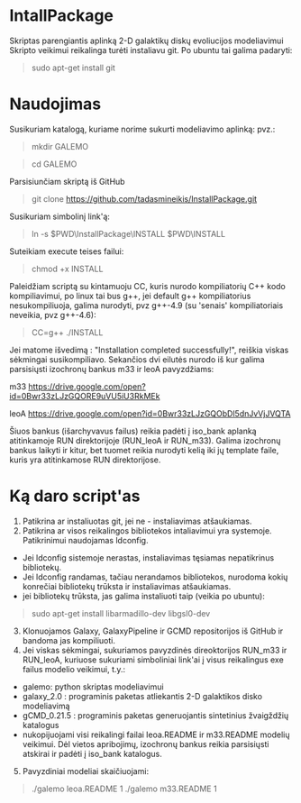 # IntallPackage

Skriptas parengiantis aplinką 2-D galaktikų diskų evoliucijos modeliavimui Skripto veikimui reikalinga turėti instaliavu git. Po ubuntu tai galima padaryti:
> sudo apt-get install git

# Naudojimas

Susikuriam katalogą, kuriame norime sukurti modeliavimo aplinką:
pvz.:
> mkdir GALEMO

> cd GALEMO

Parsisiunčiam skriptą iš GitHub

> git clone https://github.com/tadasmineikis/InstallPackage.git

Susikuriam simbolinį link'ą:

> ln -s $PWD\InstallPackage\INSTALL $PWD\INSTALL

Suteikiam execute teises failui:

> chmod +x INSTALL

Paleidžiam scriptą su kintamuoju CC, kuris nurodo kompiliatorių C++ kodo kompiliavimui, po linux tai bus g++, jei default g++ kompiliatorius nesukompiliuoja, galima nurodyti, pvz g++-4.9 (su 'senais' kompiliatoriais neveikia, pvz g++-4.6):

> CC=g++ ./INSTALL

Jei matome išvedimą : "Installation completed successfully!", reiškia viskas sėkmingai susikompiliavo.
Sekančios dvi eilutės nurodo iš kur galima parsisiųsti izochronų bankus m33 ir leoA pavyzdžiams:

m33 https://drive.google.com/open?id=0Bwr33zLJzGQORE9uVU5iU3RkMEk

leoA https://drive.google.com/open?id=0Bwr33zLJzGQObDl5dnJvVjJVQTA

Šiuos bankus (išarchyvavus failus) reikia padėti į iso_bank aplanką atitinkamoje RUN direktorijoje (RUN_leoA ir RUN_m33). Galima izochronų bankus laikyti ir kitur, bet tuomet reikia nurodyti kelią iki jų template faile, kuris yra atitinkamose RUN direktorijose. 

# Ką daro script'as

1. Patikrina ar instaliuotas git, jei ne - instaliavimas atšaukiamas.
2. Patikrina ar visos reikalingos bibliotekos intaliavimui yra systemoje. Patikrinimui naudojamas ldconfig. 
  - Jei ldconfig sistemoje nerastas, instaliavimas tęsiamas nepatikrinus bibliotekų.
  - Jei ldconfig randamas, tačiau nerandamos bibliotekos, nurodoma kokių konrečiai bibliotekų trūksta ir instaliavimas atšaukiamas.
  - jei bibliotekų trūksta, jas galima instaliuoti taip (veikia po ubuntu): 

> sudo apt-get install libarmadillo-dev libgsl0-dev

3. Klonuojamos Galaxy, GalaxyPipeline ir GCMD repositorijos iš GitHub ir bandoma jas kompiliuoti.
4. Jei viskas sėkmingai, sukuriamos pavyzdinės direoktorijos RUN_m33 ir RUN_leoA, kuriuose sukuriami simboliniai link'ai į visus reikalingus exe failus modelio veikimui, t.y.:
  - galemo: python skriptas modeliavimui
  - galaxy_2.0 : programinis paketas atliekantis 2-D galaktikos disko modeliavimą
  - gCMD_0.21.5 : programinis paketas generuojantis sintetinius žvaigždžių katalogus
  - nukopijuojami visi reikalingi failai leoa.README ir m33.README modelių veikimui. Dėl vietos apribojimų, izochronų bankus reikia parsisiųsti atskirai ir padėti į iso_bank katalogus.
5. Pavyzdiniai modeliai skaičiuojami:

> ./galemo leoa.README 1
> ./galemo m33.README 1
  

